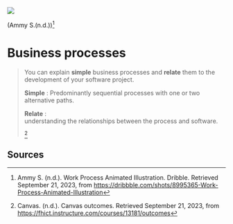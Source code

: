 <img src="https://cdn.dribbble.com/users/3960415/screenshots/8995365/media/b0b5dddc53e15f8eb666502c9c3cb5d4.gif">

(Ammy S.(n.d.))[^2]

# Business processes

 > You can explain **simple** business processes and **relate** them to the development of your software project.
 > 
 >**Simple** : 	Predominantly sequential processes with one or two alternative paths.
 >
>**Relate** : 	
understanding the relationships between the process and software.
>
>[^1]

 ## Sources
 [^1]:Canvas. (n.d.). Canvas outcomes. Retrieved September 21, 2023, from https://fhict.instructure.com/courses/13181/outcomes

 [^2]: Ammy S. (n.d.). Work Process Animated Illustration. Dribble. Retrieved September 21, 2023, from https://dribbble.com/shots/8995365-Work-Process-Animated-Illustration
